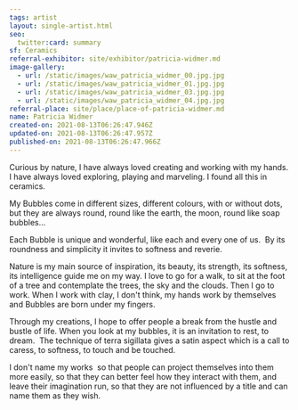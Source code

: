 ```yaml
---
tags: artist
layout: single-artist.html
seo:
  twitter:card: summary
sf: Ceramics
referral-exhibitor: site/exhibitor/patricia-widmer.md
image-gallery:
  - url: /static/images/waw_patricia_widmer_00.jpg.jpg
  - url: /static/images/waw_patricia_widmer_01.jpg.jpg
  - url: /static/images/waw_patricia_widmer_03.jpg.jpg
  - url: /static/images/waw_patricia_widmer_04.jpg.jpg
referral-place: site/place/place-of-patricia-widmer.md
name: Patricia Widmer
created-on: 2021-08-13T06:26:47.946Z
updated-on: 2021-08-13T06:26:47.957Z
published-on: 2021-08-13T06:26:47.966Z
---
```

<!--StartFragment-->

Curious by nature, I have always loved creating and working with my hands. I have always loved exploring, playing and marveling. I found all this in ceramics.

My Bubbles come in different sizes, different colours, with or without dots, but they are always round, round like the earth, the moon, round like soap bubbles...

Each Bubble is unique and wonderful, like each and every one of us.  By its roundness and simplicity it invites to softness and reverie.

Nature is my main source of inspiration, its beauty, its strength, its softness, its intelligence guide me on my way. I love to go for a walk, to sit at the foot of a tree and contemplate the trees, the sky and the clouds. Then I go to work. When I work with clay, I don't think, my hands work by themselves and Bubbles are born under my fingers. 

Through my creations, I hope to offer people a break from the hustle and bustle of life. When you look at my bubbles, it is an invitation to rest, to dream.  The technique of terra sigillata gives a satin aspect which is a call to caress, to softness, to touch and be touched.

I don't name my works  so that people can project themselves into them more easily, so that they can better feel how they interact with them, and leave their imagination run, so that they are not influenced by a title and can name them as they wish.



<!--EndFragment-->